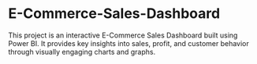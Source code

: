 # E-Commerce-Sales-Dashboard
This project is an interactive E-Commerce Sales Dashboard built using Power BI. It provides key insights into sales, profit, and customer behavior through visually engaging charts and graphs.
